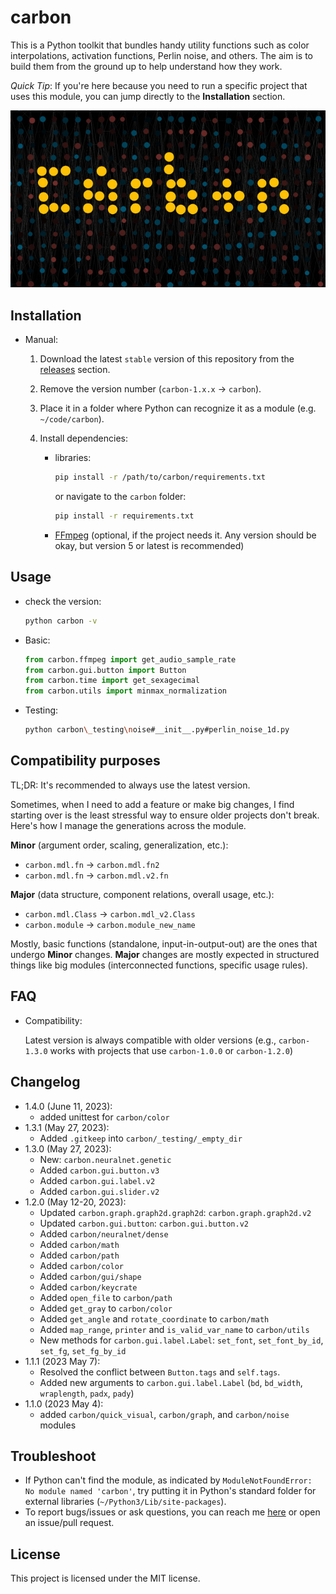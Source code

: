 # carbon

This is a Python toolkit that bundles handy utility functions such as color interpolations, activation functions, Perlin noise, and others. The aim is to build them from the ground up to help understand how they work.

*Quick Tip*: If you're here because you need to run a specific project that uses this module, you can jump directly to the **Installation** section.

![carbon's banner](_archive/20230515-banner-640.jpg)


## Installation

- Manual:

    1. Download the latest `stable` version of this repository from the [releases](https://github.com/nvfp/carbon/releases) section.
    2. Remove the version number (`carbon-1.x.x` -> `carbon`).
    3. Place it in a folder where Python can recognize it as a module (e.g. `~/code/carbon`).
    4. Install dependencies:

        - libraries:

            ```sh
            pip install -r /path/to/carbon/requirements.txt
            ```

            or navigate to the `carbon` folder:

            ```sh
            pip install -r requirements.txt
            ```
        - [FFmpeg](https://ffmpeg.org/download.html) (optional, if the project needs it. Any version should be okay, but version 5 or latest is recommended)


## Usage

- check the version:

    ```sh
    python carbon -v
    ```

- Basic:

    ```python
    from carbon.ffmpeg import get_audio_sample_rate
    from carbon.gui.button import Button
    from carbon.time import get_sexagecimal
    from carbon.utils import minmax_normalization
    ```

- Testing:

    ```sh
    python carbon\_testing\noise#__init__.py#perlin_noise_1d.py
    ```


## Compatibility purposes

TL;DR: It's recommended to always use the latest version.

Sometimes, when I need to add a feature or make big changes, I find starting over is the least stressful way to ensure older projects don't break. Here's how I manage the generations across the module.

**Minor** (argument order, scaling, generalization, etc.):
- `carbon.mdl.fn` -> `carbon.mdl.fn2`
- `carbon.mdl.fn` -> `carbon.mdl.v2.fn`

**Major** (data structure, component relations, overall usage, etc.):
- `carbon.mdl.Class` -> `carbon.mdl_v2.Class`
- `carbon.module` -> `carbon.module_new_name`

Mostly, basic functions (standalone, input-in-output-out) are the ones that undergo **Minor** changes. **Major** changes are mostly expected in structured things like big modules (interconnected functions, specific usage rules).


## FAQ

- Compatibility:

    Latest version is always compatible with older versions (e.g., `carbon-1.3.0` works with projects that use `carbon-1.0.0` or `carbon-1.2.0`)


## Changelog

- 1.4.0 (June 11, 2023):
    - added unittest for `carbon/color`
- 1.3.1 (May 27, 2023):
    - Added `.gitkeep` into `carbon/_testing/_empty_dir`
- 1.3.0 (May 27, 2023):
    - New: `carbon.neuralnet.genetic`
    - Added `carbon.gui.button.v3`
    - Added `carbon.gui.label.v2`
    - Added `carbon.gui.slider.v2`
- 1.2.0 (May 12-20, 2023):
    - Updated `carbon.graph.graph2d.graph2d`: `carbon.graph.graph2d.v2`
    - Updated `carbon.gui.button`: `carbon.gui.button.v2`
    - Added `carbon/neuralnet/dense`
    - Added `carbon/math`
    - Added `carbon/path`
    - Added `carbon/color`
    - Added `carbon/gui/shape`
    - Added `carbon/keycrate`
    - Added `open_file` to `carbon/path`
    - Added `get_gray` to `carbon/color`
    - Added `get_angle` and `rotate_coordinate` to `carbon/math`
    - Added `map_range`, `printer` and `is_valid_var_name` to `carbon/utils`
    - New methods for `carbon.gui.label.Label`: `set_font`, `set_font_by_id`, `set_fg`, `set_fg_by_id`
- 1.1.1 (2023 May 7):
    - Resolved the conflict between `Button.tags` and `self.tags`.
    - Added new arguments to `carbon.gui.label.Label` (`bd`, `bd_width`, `wraplength`, `padx`, `pady`)
- 1.1.0 (2023 May 4):
    - added `carbon/quick_visual`, `carbon/graph`, and `carbon/noise` modules


## Troubleshoot

- If Python can't find the module, as indicated by `ModuleNotFoundError: No module named 'carbon'`, try putting it in Python's standard folder for external libraries (`~/Python3/Lib/site-packages`).
- To report bugs/issues or ask questions, you can reach me [here](https://nvfp.github.io/contact) or open an issue/pull request.


## License

This project is licensed under the MIT license.